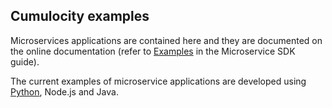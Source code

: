 Cumulocity examples
---------------

Microservices applications are contained here and they are documented on the online documentation (refer to [Examples](https://cumulocity.com/guides/microservice-sdk/http/) in the Microservice SDK guide).

The current examples of microservice applications are developed using [Python](https://cumulocity.com/guides/microservice-sdk/http/#hello-microservice-python), Node.js and Java.
